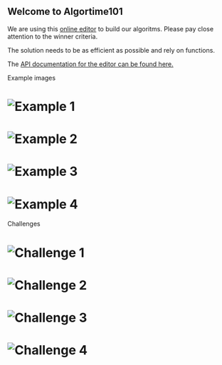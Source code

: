 ## Welcome to Algortime101 

We are using this [online editor](http://www.informatica-actief.nl/js/tekenapp2/WebLogoGWT.html) to build our algoritms. Please pay close attention to the winner criteria. 

The solution needs to be as efficient as possible and rely on functions.

The [API documentation for the editor can be found here.](https://github.com/Piersoncollege/algorithm101/wiki/%22API%22) 

Example images <br>

# ![Example 1](https://github.com/Piersoncollege/algorithm101/blob/master/image1.png)
# ![Example 2](https://github.com/Piersoncollege/algorithm101/blob/master/image2.png)
# ![Example 3](https://github.com/Piersoncollege/algorithm101/blob/master/image3.png)
# ![Example 4](https://github.com/Piersoncollege/algorithm101/blob/master/image4.png)

Challenges 
# ![Challenge 1](https://github.com/Piersoncollege/algorithm101/blob/master/challange2017_1.jpg)
# ![Challenge 2](https://github.com/Piersoncollege/algorithm101/blob/master/challange2017_2.jpg)
# ![Challenge 3](https://github.com/Piersoncollege/algorithm101/blob/master/challange2017_3.jpg)
# ![Challenge 4](https://github.com/Piersoncollege/algorithm101/blob/master/challange2017_4.jpg)
